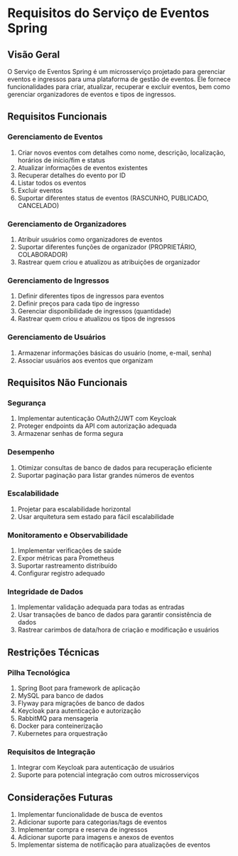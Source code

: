 # Requisitos do Serviço de Eventos Spring

## Visão Geral
O Serviço de Eventos Spring é um microsserviço projetado para gerenciar eventos e ingressos para uma plataforma de gestão de eventos. Ele fornece funcionalidades para criar, atualizar, recuperar e excluir eventos, bem como gerenciar organizadores de eventos e tipos de ingressos.

## Requisitos Funcionais

### Gerenciamento de Eventos
1. Criar novos eventos com detalhes como nome, descrição, localização, horários de início/fim e status
2. Atualizar informações de eventos existentes
3. Recuperar detalhes do evento por ID
4. Listar todos os eventos
5. Excluir eventos
6. Suportar diferentes status de eventos (RASCUNHO, PUBLICADO, CANCELADO)

### Gerenciamento de Organizadores
1. Atribuir usuários como organizadores de eventos
2. Suportar diferentes funções de organizador (PROPRIETÁRIO, COLABORADOR)
3. Rastrear quem criou e atualizou as atribuições de organizador

### Gerenciamento de Ingressos
1. Definir diferentes tipos de ingressos para eventos
2. Definir preços para cada tipo de ingresso
3. Gerenciar disponibilidade de ingressos (quantidade)
4. Rastrear quem criou e atualizou os tipos de ingressos

### Gerenciamento de Usuários
1. Armazenar informações básicas do usuário (nome, e-mail, senha)
2. Associar usuários aos eventos que organizam

## Requisitos Não Funcionais

### Segurança
1. Implementar autenticação OAuth2/JWT com Keycloak
2. Proteger endpoints da API com autorização adequada
3. Armazenar senhas de forma segura

### Desempenho
1. Otimizar consultas de banco de dados para recuperação eficiente
2. Suportar paginação para listar grandes números de eventos

### Escalabilidade
1. Projetar para escalabilidade horizontal
2. Usar arquitetura sem estado para fácil escalabilidade

### Monitoramento e Observabilidade
1. Implementar verificações de saúde
2. Expor métricas para Prometheus
3. Suportar rastreamento distribuído
4. Configurar registro adequado

### Integridade de Dados
1. Implementar validação adequada para todas as entradas
2. Usar transações de banco de dados para garantir consistência de dados
3. Rastrear carimbos de data/hora de criação e modificação e usuários

## Restrições Técnicas

### Pilha Tecnológica
1. Spring Boot para framework de aplicação
2. MySQL para banco de dados
3. Flyway para migrações de banco de dados
4. Keycloak para autenticação e autorização
5. RabbitMQ para mensageria
6. Docker para conteinerização
7. Kubernetes para orquestração

### Requisitos de Integração
1. Integrar com Keycloak para autenticação de usuários
2. Suporte para potencial integração com outros microsserviços

## Considerações Futuras
1. Implementar funcionalidade de busca de eventos
2. Adicionar suporte para categorias/tags de eventos
3. Implementar compra e reserva de ingressos
4. Adicionar suporte para imagens e anexos de eventos
5. Implementar sistema de notificação para atualizações de eventos
